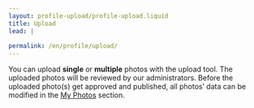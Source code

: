 ```yaml
---
layout: profile-upload/profile-upload.liquid
title: Upload
lead: |
  
permalink: /en/profile/upload/
---
```

You can upload **single** or **multiple** photos with the upload tool. The uploaded photos will be reviewed by our administrators. Before the uploaded photo(s) get approved and published, all photos’ data can be modified in the [My Photos](/en/profile/my-photos/) section.
